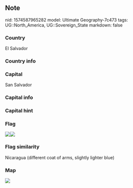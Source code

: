 ## Note
nid: 1574587965282
model: Ultimate Geography-7c473
tags: UG::North_America, UG::Sovereign_State
markdown: false

### Country
El Salvador

### Country info


### Capital
San Salvador

### Capital info


### Capital hint


### Flag
<img src="ug-flag-el_salvador-blur.png"><img src=
"ug-flag-el_salvador.png">

### Flag similarity
Nicaragua (different coat of arms, slightly lighter blue)

### Map
<img src="ug-map-el_salvador.png">
